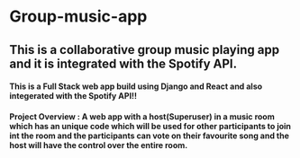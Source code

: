 # Group-music-app
## This is a collaborative group music playing app and it is integrated with the Spotify API. 

#### This is a Full Stack web app build using Django and React and also integerated with the Spotify API!!


#### Project Overview  :  A web app with a host(Superuser) in a music room which has an unique code which will be used for other participants to join int the room and the participants can vote on their favourite song and the host will have the control over the entire room.
